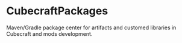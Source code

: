 # CubecraftPackages
Maven/Gradle package center for artifacts and customed libraries in Cubecraft and mods development.

